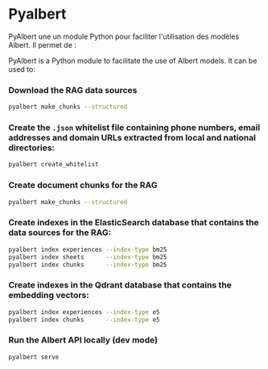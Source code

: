 # Pyalbert

PyAlbert une un module Python pour faciliter l'utilisation des modèles Albert.
Il permet de :

PyAlbert is a Python module to facilitate the use of Albert models.
It can be used to:

### Download the RAG data sources
```bash
pyalbert make_chunks --structured
```

### Create the `.json` whitelist file containing phone numbers, email addresses and domain URLs extracted from local and national directories:
```bash
pyalbert create_whitelist
```

### Create document chunks for the RAG
```bash
pyalbert make_chunks --structured
```

### Create indexes in the ElasticSearch database that contains the data sources for the RAG:
```bash
pyalbert index experiences --index-type bm25
pyalbert index sheets      --index-type bm25
pyalbert index chunks      --index-type bm25
```

### Create indexes in the Qdrant database that contains the embedding vectors:
```bash
pyalbert index experiences --index-type e5
pyalbert index chunks      --index-type e5
```

### Run the Albert API locally (dev mode)
```bash
pyalbert serve
```
